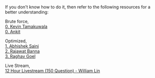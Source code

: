 If you don't know how to do it, then refer to the following resources for a better understanding:

Brute force, <br>
[0. Kevin Tamakuwala](https://github.com/kevintamakuwala/CSES-Solutions/blob/main/Introductory/1069.cpp)
<br>
[0. Ankit](https://github.com/ankitpriyarup/CSES_ProblemSet_Solution/blob/master/1%20Introductory_Problems.md)
<br>

Optimized, <br>
[1. Abhishek Saini](https://github.com/Abhishek-Saini/educational/tree/main/cses/introductory)
<br>
[2. Rajawat Banna](https://rajawatbanna.github.io/rtucoders/solution.html)
<br>
[3. Raghav Goel](https://github.com/itzRaghav14/cses/tree/main/introductory-problems)

Live Stream, <br>
[12 Hour Livestream (150 Question) - William Lin](https://www.youtube.com/live/dZ_6MS14Mg4?feature=shared)
